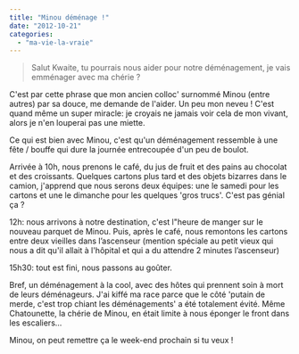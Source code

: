 ```yaml
---
title: "Minou déménage !"
date: "2012-10-21"
categories: 
  - "ma-vie-la-vraie"
---
```


> Salut Kwaite, tu pourrais nous aider pour notre déménagement, je vais emménager avec ma chérie ?

C'est par cette phrase que mon ancien colloc' surnommé Minou (entre autres) par sa douce, me demande de l'aider. Un peu mon neveu ! C'est quand même un super miracle: je croyais ne jamais voir cela de mon vivant, alors je n'en louperai pas une miette.

Ce qui est bien avec Minou, c'est qu'un déménagement ressemble à une fête / bouffe qui dure la journée entrecoupée d'un peu de boulot.

Arrivée à 10h, nous prenons le café, du jus de fruit et des pains au chocolat et des croissants. Quelques cartons plus tard et des objets bizarres dans le camion, j'apprend que nous serons deux équipes: une le samedi pour les cartons et une le dimanche pour les quelques 'gros trucs'. C'est pas génial ça ?

12h: nous arrivons à notre destination, c'est l"heure de manger sur le nouveau parquet de Minou. Puis, après le café, nous remontons les cartons entre deux vieilles dans l’ascenseur (mention spéciale au petit vieux qui nous a dit qu'il allait à l'hôpital et qui a du attendre 2 minutes l’ascenseur)

15h30: tout est fini, nous passons au goûter.

Bref, un déménagement à la cool, avec des hôtes qui prennent soin à mort de leurs déménageurs. J'ai kiffé ma race parce que le côté 'putain de merde, c'est trop chiant les déménagements' a été totalement évité. Même Chatounette, la chérie de Minou, en était limite à nous éponger le front dans les escaliers...

Minou, on peut remettre ça le week-end prochain si tu veux !
